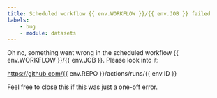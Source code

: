 ```yaml
---
title: Scheduled workflow {{ env.WORKFLOW }}/{{ env.JOB }} failed
labels: 
    - bug
    - module: datasets
---
```


Oh no, something went wrong in the scheduled workflow {{ env.WORKFLOW }}/{{ env.JOB }}. 
Please look into it:

https://github.com/{{ env.REPO }}/actions/runs/{{ env.ID }}

Feel free to close this if this was just a one-off error.
